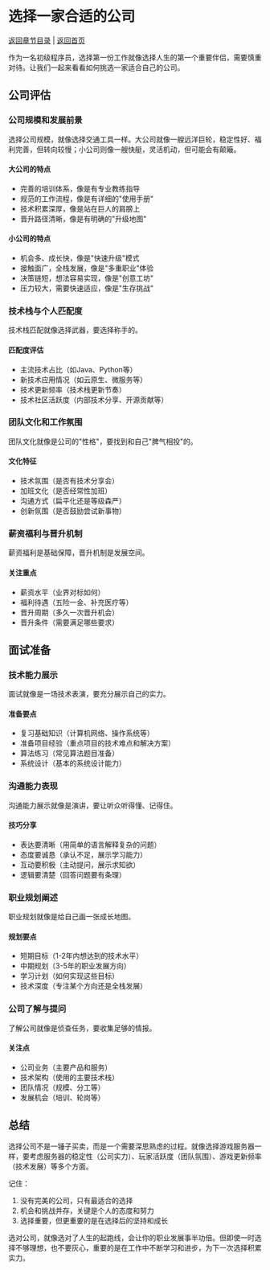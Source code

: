 # 选择一家合适的公司

[返回章节目录](./index.md) | [返回首页](../README.md)

作为一名初级程序员，选择第一份工作就像选择人生的第一个重要伴侣，需要慎重对待。让我们一起来看看如何挑选一家适合自己的公司。

## 公司评估

### 公司规模和发展前景

选择公司规模，就像选择交通工具一样。大公司就像一艘远洋巨轮，稳定性好、福利完善，但转向较慢；小公司则像一艘快艇，灵活机动，但可能会有颠簸。

#### 大公司的特点
- 完善的培训体系，像是有专业教练指导
- 规范的工作流程，像是有详细的"使用手册"
- 技术积累深厚，像是站在巨人的肩膀上
- 晋升路径清晰，像是有明确的"升级地图"

#### 小公司的特点
- 机会多、成长快，像是"快速升级"模式
- 接触面广，全栈发展，像是"多重职业"体验
- 决策链短，想法容易实现，像是"创意工坊"
- 压力较大，需要快速适应，像是"生存挑战"

### 技术栈与个人匹配度

技术栈匹配就像选择武器，要选择称手的。

#### 匹配度评估
- 主流技术占比（如Java、Python等）
- 新技术应用情况（如云原生、微服务等）
- 技术更新频率（技术栈更新节奏）
- 技术社区活跃度（内部技术分享、开源贡献等）

### 团队文化和工作氛围

团队文化就像是公司的"性格"，要找到和自己"脾气相投"的。

#### 文化特征
- 技术氛围（是否有技术分享会）
- 加班文化（是否经常性加班）
- 沟通方式（扁平化还是等级森严）
- 创新氛围（是否鼓励尝试新事物）

### 薪资福利与晋升机制

薪资福利是基础保障，晋升机制是发展空间。

#### 关注重点
- 薪资水平（业界对标如何）
- 福利待遇（五险一金、补充医疗等）
- 晋升周期（多久一次晋升机会）
- 晋升条件（需要满足哪些要求）

## 面试准备

### 技术能力展示

面试就像是一场技术表演，要充分展示自己的实力。

#### 准备要点
- 复习基础知识（计算机网络、操作系统等）
- 准备项目经验（重点项目的技术难点和解决方案）
- 算法练习（常见算法题目准备）
- 系统设计（基本的系统设计能力）

### 沟通能力表现

沟通能力展示就像是演讲，要让听众听得懂、记得住。

#### 技巧分享
- 表达要清晰（用简单的语言解释复杂的问题）
- 态度要诚恳（承认不足，展示学习能力）
- 互动要积极（主动提问，展示求知欲）
- 逻辑要清楚（回答问题要有条理）

### 职业规划阐述

职业规划就像是给自己画一张成长地图。

#### 规划要点
- 短期目标（1-2年内想达到的技术水平）
- 中期规划（3-5年的职业发展方向）
- 学习计划（如何实现这些目标）
- 技术深度（专注某个方向还是全栈发展）

### 公司了解与提问

了解公司就像是侦查任务，要收集足够的情报。

#### 关注点
- 公司业务（主要产品和服务）
- 技术架构（使用的主要技术栈）
- 团队情况（规模、分工等）
- 发展机会（培训、轮岗等）

## 总结

选择公司不是一锤子买卖，而是一个需要深思熟虑的过程。就像选择游戏服务器一样，要考虑服务器的稳定性（公司实力）、玩家活跃度（团队氛围）、游戏更新频率（技术发展）等多个方面。

记住：
1. 没有完美的公司，只有最适合的选择
2. 机会和挑战并存，关键是个人的态度和努力
3. 选择重要，但更重要的是在选择后的坚持和成长

选对公司，就像选对了人生的起跑线，会让你的职业发展事半功倍。但即使一时选择不够理想，也不要灰心，重要的是在工作中不断学习和进步，为下一次选择积累实力。
